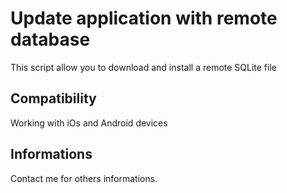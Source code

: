 Update application with remote database
=======================================

This script allow you to download and install a remote SQLite file



Compatibility
-------------

Working with iOs and Android devices



Informations
------------

Contact me for others informations.